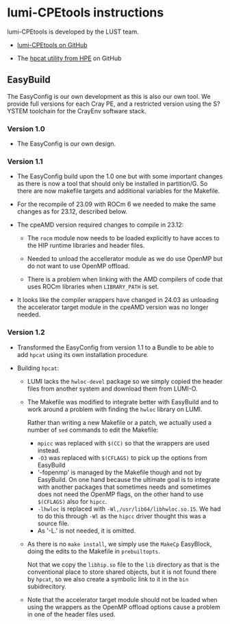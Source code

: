 # lumi-CPEtools instructions

lumi-CPEtools is developed by the LUST team.

-   [lumi-CPEtools on GitHub](https://github.com/Lumi-supercomputer/lumi-CPEtools)

-   The [hpcat utility from HPE](https://github.com/HewlettPackard/hpcat) on GitHub


## EasyBuild

The EasyConfig is our own development as this is also our own tool. We provide full
versions for each Cray PE, and a restricted version using the S?YSTEM toolchain
for the CrayEnv software stack.


### Version 1.0

-   The EasyConfig is our own design.
    
    
### Version 1.1

-   The EasyConfig build upon the 1.0 one but with some important changes as there
    is now a tool that should only be installed in partition/G. So there are now
    makefile targets and additional variables for the Makefile.

-   For the recompile of 23.09 with ROCm 6 we needed to make the same changes
    as for 23.12, described below.

-   The cpeAMD version required changes to compile in 23.12:

    -   The `rocm` module now needs to be loaded explicitly to have acces to the
        HIP runtime libraries and header files.
        
    -   Needed to unload the accellerator module as we do use OpenMP but do not want
        to use OpenMP offload.
        
    -   There is a problem when linking with the AMD compilers of code that uses ROCm
        libraries when `LIBRARY_PATH` is set.

-   It looks like the compiler wrappers have changed in 24.03 as unloading the accelerator
    target module in the cpeAMD version was no longer needed.

    
### Version 1.2

-   Transformed the EasyConfig from version 1.1 to a Bundle to be able to add `hpcat` 
    using its own installation procedure.
    
-   Building `hpcat`: 

    -   LUMI lacks the `hwloc-devel` package so we simply copied the header files from another system
        and download them from LUMI-O.

    -   The Makefile was modified to integrate better with EasyBuild and to work around a problem with
        finding the `hwloc` library on LUMI. 

        Rather than writing a new Makefile or a patch, we actually used a number of `sed` commands to edit
        the Makefile:

        -   `mpicc` was replaced with `$(CC)` so that the wrappers are used instead.
        -   `-O3` was replaced with `$(CFLAGS)` to pick up the options from EasyBuild
        -   '-fopenmp' is managed by the Makefile though and not by EasyBuild. On one hand because the
            ultimate goal is to integrate with another packages that sometimes needs and sometimes does not
            need the OpenMP flags, on the other hand to use `$(CFLAGS)` also for `hipcc`.
        -   `-lhwloc` is replaced with `-Wl,/usr/lib64/libhwloc.so.15`. We had to do this through `-Wl` as
            the `hipcc` driver thought this was a source file.
        -   As '-L.' is not needed, it is omitted.

    -   As there is no `make install`, we simply use the `MakeCp` EasyBlock, doing the edits to the Makefile in
        `prebuiltopts`.
        
        Not that we copy the `libhip.so` file to the `lib` directory as that is the conventional 
        place to store shared objects, but it is not found there by `hpcat`, so we also create a
        symbolic link to it in the `bin` subidrecitory.

    -   Note that the accelerator target module should not be loaded when using the wrappers as the OpenMP offload
        options cause a problem in one of the header files used.

